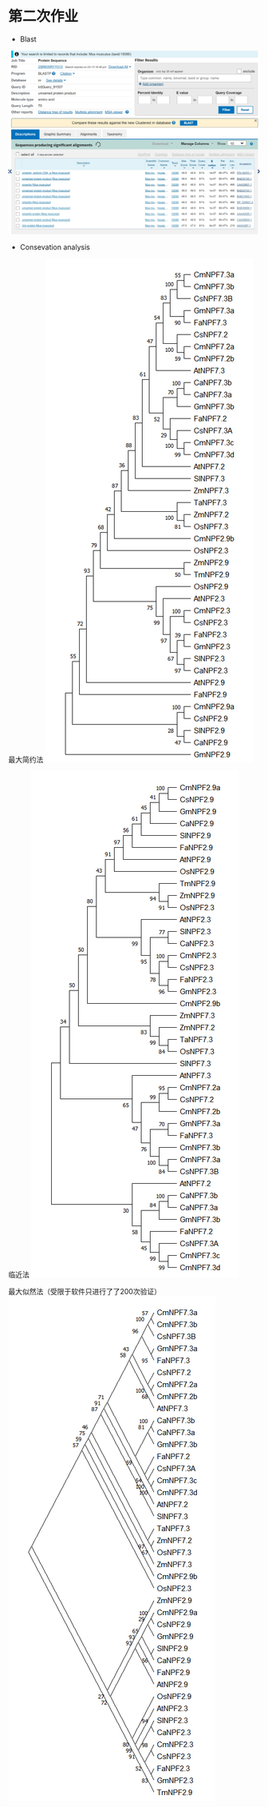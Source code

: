 # 第二次作业

- Blast
  
![blast](./blast.jpg)

- Consevation analysis

最大简约法
![最大简约法](./ML.png)

临近法
![临近法](./NJ.png)

最大似然法（受限于软件只进行了了200次验证）
![最大似然法](./MS.png)
